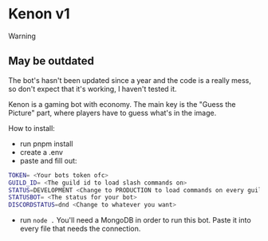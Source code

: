 # Kenon v1
> [!WARNING]
> 
> May be outdated
> ---
> 
> The bot's hasn't been updated since a year and the code is a really mess, so don't expect that it's working, I haven't tested it.

Kenon is a gaming bot with economy. The main key is the "Guess the Picture" part, where players have to guess what's in the image.

How to install:
- run pnpm install
- create a .env
- paste and fill out:
```bash
TOKEN= <Your bots token ofc>
GUILD_ID= <The guild id to load slash commands on>
STATUS=DEVELOPMENT <Change to PRODUCTION to load commands on every guild>
STATUSBOT= <The status for your bot>
DISCORDSTATUS=dnd <Change to whatever you want>
```
- run `node .`
You'll need a MongoDB in order to run this bot. Paste it into every file that needs the connection.
